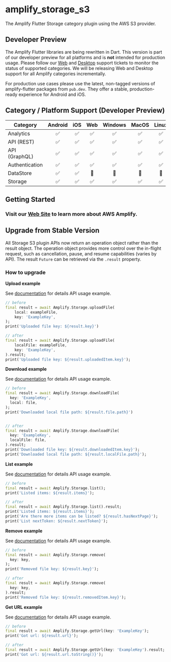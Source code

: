 # amplify_storage_s3

The Amplify Flutter Storage category plugin using the AWS S3 provider.

## Developer Preview

The Amplify Flutter libraries are being rewritten in Dart. This version is part of our developer preview for all platforms and is **not** intended for production usage. Please follow our [Web](https://github.com/aws-amplify/amplify-flutter/issues/234) and [Desktop](https://github.com/aws-amplify/amplify-flutter/issues/133) support tickets to monitor the status of supported categories. We will be releasing Web and Desktop support for all Amplify categories incrementally.

For production use cases please use the latest, non-tagged versions of amplify-flutter packages from `pub.dev`. They offer a stable, production-ready experience for Android and iOS.

## Category / Platform Support (Developer Preview)

| Category       | Android | iOS | Web | Windows | MacOS | Linux |
| -------------- | :-----: | :-: | :-: | :-----: | :---: | :---: |
| Analytics      |   ✅    | ✅  | ✅  |   ✅    |  ✅   |  ✅   |
| API (REST)     |   ✅    | ✅  | ✅  |   ✅    |  ✅   |  ✅   |
| API (GraphQL)  |   ✅    | ✅  | ✅  |   ✅    |  ✅   |  ✅   |
| Authentication |   ✅    | ✅  | ✅  |   ✅    |  ✅   |  ✅   |
| DataStore      |   ✅    | ✅  | 🔴  |   🔴    |  🔴   |  🔴   |
| Storage        |   ✅    | ✅  | ✅  |   ✅    |  ✅   |  ✅   |

## Getting Started

### Visit our [Web Site](https://docs.amplify.aws/) to learn more about AWS Amplify.

## Upgrade from Stable Version

All Storage S3 plugin APIs now return an operation object rather than the result object. The operation object provides more control over the in-flight request, such as cancellation, pause, and resume capabilities (varies by API). The result `Future` can be retrieved via the `.result` property.

### How to upgrade

**Upload example**

See [documentation](https://docs.amplify.aws/lib/storage/upload/q/platform/flutter/) for details API usage example.

```dart
// before
final result = await Amplify.Storage.uploadFile(
    local: exampleFile,
    key: 'ExampleKey',
);
print('Uploaded file key: ${result.key}')

// after
final result = await Amplify.Storage.uploadFile(
    localFile: exampleFile,
    key: 'ExampleKey',
).result;
print('Uploaded file key: ${result.uploadedItem.key}');
```

**Download example**

See [documentation](https://docs.amplify.aws/lib/storage/download/q/platform/flutter/) for details API usage example.

```dart
// before
final result = await Amplify.Storage.downloadFile(
  key: 'ExampleKey',
  local: file,
);
print('Downloaded local file path: ${result.file.path}')


// after
final result = await Amplify.Storage.downloadFile(
  key: 'ExampleKey',
  localFile: file,
).result;
print('Downloaded file key: ${result.downloadedItem.key}');
print('Downloaded local file path: ${result.localFile.path}');
```

**List example**

See [documentation](https://docs.amplify.aws/lib/storage/list/q/platform/flutter/) for details API usage example.

```dart
// before
final result = await Amplify.Storage.list();
print('Listed items: ${result.items}');

// after
final result = await Amplify.Storage.list().result;
print('Listed items: ${result.items}');
print('Are there more items can be listed? ${result.hasNextPage}');
print('List nextToken: ${result.nextToken}');
```

**Remove example**

See [documentation](https://docs.amplify.aws/lib/storage/remove/q/platform/flutter/) for details API usage example.

```dart
// before
final result = await Amplify.Storage.remove(
  key: key,
);
print('Removed file key: ${result.key}');

// after
final result = await Amplify.Storage.remove(
  key: key,
).result;
print('Removed file key: ${result.removedItem.key}');
```

**Get URL example**

See [documentation](https://docs.amplify.aws/lib/storage/download/q/platform/flutter/#generate-a-download-url) for details API usage example.

```dart
// before
final result = await Amplify.Storage.getUrl(key: 'ExampleKey');
print('Got url: ${result.url}');

// after
final result = await Amplify.Storage.getUrl(key: 'ExampleKey').result;
print('Got url: ${result.url.toString()}');
```
